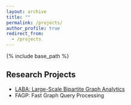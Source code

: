 ```yaml
---
layout: archive
title: ""
permalink: /projects/
author_profile: true
redirect_from:
  - /projects
---
```


{% include base_path %}

## Research Projects
- [LABA: Large-Scale Bipartite Graph Analytics](https://sites.google.com/view/lsbga)
- FAGP: Fast Graph Query Processing

